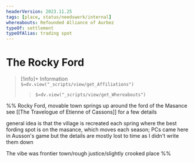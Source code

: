 ```yaml
---
headerVersion: 2023.11.25
tags: [place, status/needswork/internal]
whereabouts: Refounded Alliance of Aurbez
typeOf: settlement
typeOfAlias: trading spot
---
```

# The Rocky Ford
>[!info]+ Information  
> `$=dv.view("_scripts/view/get_Affiliations")`  
>> `$=dv.view("_scripts/view/get_Whereabouts")`

%%
Rocky Ford, movable town springs up around the ford of the Masance
see [[The Travelogue of Etienne of Cassons]] for a few details

general idea is that the village is recreated each spring where the best fording spot is on the masance, which moves each season; PCs came here in Ausson's game but the details are mostly lost to time as I didn't write them down

The vibe was frontier town/rough justice/slightly crooked place
%%